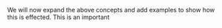 We will now expand the above concepts and add examples to show how this is effected. This is an important 